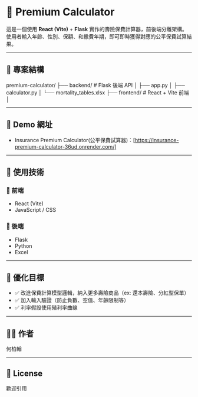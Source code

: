 # 🧮 Premium Calculator

這是一個使用 **React (Vite)** + **Flask** 實作的壽險保費計算器，前後端分離架構。  
使用者輸入年齡、性別、保額、和繳費年期，即可即時獲得對應的公平保費試算結果。

---

## 📁 專案結構
premium-calculator/ ├── backend/ # Flask 後端 API │ ├── app.py │ ├── calculator.py │ └── mortality_tables.xlsx 
                    ├── frontend/ # React + Vite 前端 │ 

---

## 🚀 Demo 網址
- Insurance Premium Calculator(公平保費試算器)：[https://insurance-premium-calculator-36ud.onrender.com/]

---

## 🧠 使用技術

### 🔹 前端
- React (Vite)
- JavaScript / CSS

### 🔹 後端
- Flask
- Python
- Excel

---
## 🎯 優化目標
- ✅ 改進保費計算模型邏輯，納入更多壽險商品（ex: 還本壽險、分紅型保單）
- ✅ 加入輸入驗證（防止負數、空值、年齡限制等）
- ✅ 利率假設使用殖利率曲線


---

## 🙋‍♂️ 作者
何柏翰

---
## 📄 License
歡迎引用
